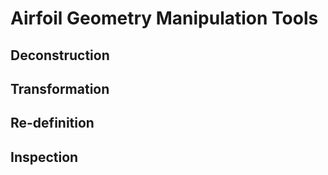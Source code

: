 # Airfoil Geometry Manipulation Tools

## Deconstruction

## Transformation

## Re-definition

## Inspection

